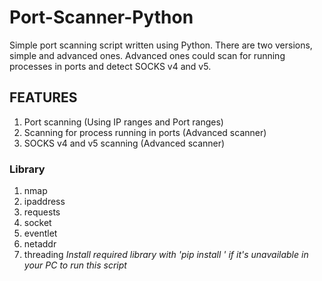 # Port-Scanner-Python
Simple port scanning script written using Python. There are two versions, simple and advanced ones.
Advanced ones could scan for running processes in ports and detect SOCKS v4 and v5.

## FEATURES
1. Port scanning (Using IP ranges and Port ranges)
2. Scanning for process running in ports (Advanced scanner)
3. SOCKS v4 and v5 scanning (Advanced scanner)

### Library
1. nmap
2. ipaddress
3. requests
4. socket
5. eventlet
6. netaddr
7. threading
*Install required library with 'pip install <library>' if it's unavailable in your PC to run this script*
